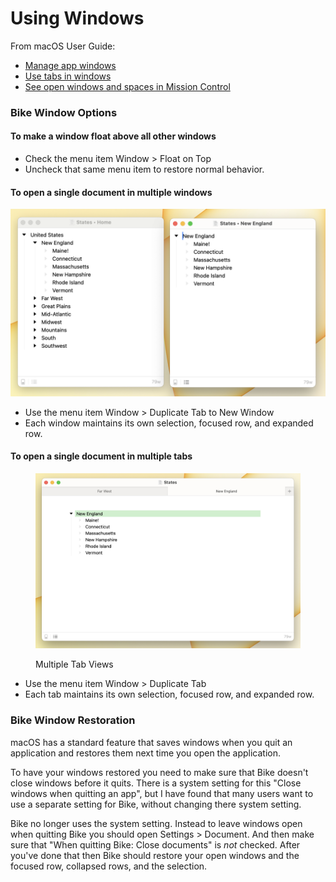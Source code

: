 # Using Windows

From macOS User Guide:

* [Manage app windows](https://support.apple.com/guide/mac-help/work-with-app-windows-mchlp2469/12.0/mac/12.0)
* [Use tabs in windows](https://support.apple.com/guide/mac-help/use-tabs-in-windows-mchla4695cce/12.0/mac/12.0)
* [See open windows and spaces in Mission Control](https://support.apple.com/guide/mac-help/open-windows-spaces-mission-control-mh35798/12.0/mac/12.0)

### Bike Window Options

#### To make a window float above all other windows

* Check the menu item Window > Float on Top
* Uncheck that same menu item to restore normal behavior.

#### To open a single document in multiple windows

![Multiple Window Views](../.gitbook/assets/windows.png)

* Use the menu item Window > Duplicate Tab to New Window
* Each window maintains its own selection, focused row, and expanded row.

#### To open a single document in multiple tabs

<figure><img src="../.gitbook/assets/tabs.png" alt=""><figcaption><p>Multiple Tab Views</p></figcaption></figure>

* Use the menu item Window > Duplicate Tab
* Each tab maintains its own selection, focused row, and expanded row.

### Bike Window Restoration

macOS has a standard feature that saves windows when you quit an application and restores them next time you open the application.

To have your windows restored you need to make sure that Bike doesn't close windows before it quits. There is a system setting for this "Close windows when quitting an app", but I have found that many users want to use a separate setting for Bike, without changing there system setting.

Bike no longer uses the system setting. Instead to leave windows open when quitting Bike you should open Settings > Document. And then make sure that "When quitting Bike: Close documents" is _not_ checked. After you've done that then Bike should restore your open windows and the focused row, collapsed rows, and the selection.
